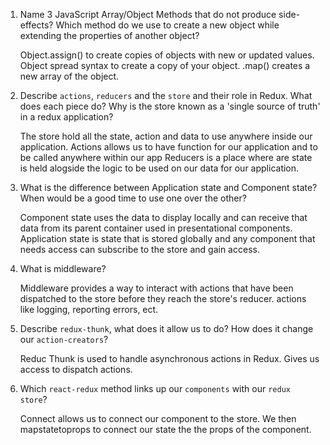1.  Name 3 JavaScript Array/Object Methods that do not produce side-effects? Which method do we use to create a new object while extending the properties of another object?

    Object.assign()  to create copies of objects with new or updated values.
Object spread syntax to create a copy of your object.
.map() creates a new array of the object.

1.  Describe `actions`, `reducers` and the `store` and their role in Redux. What does each piece do? Why is the store known as a 'single source of truth' in a redux application?

    The store hold all the state, action and data to use anywhere inside our application.
Actions allows us to have function for our application and to be called anywhere within our app
Reducers is a place where are state is held alogside the logic to be used on our data for our application.

1.  What is the difference between Application state and Component state? When would be a good time to use one over the other?

    Component state uses the data to display locally and can receive that data from its parent container used in presentational components.
Application state is state that is stored globally and any component that needs access can subscribe to the store and gain access.

1.  What is middleware?

    Middleware provides a way to interact with actions that have been dispatched to the store before they reach the store's reducer. actions like logging,  reporting errors, ect.

1.  Describe `redux-thunk`, what does it allow us to do? How does it change our `action-creators`?

    Reduc Thunk is used to handle asynchronous actions in Redux. Gives us access to dispatch actions. 

1.  Which `react-redux` method links up our `components` with our `redux store`?

    Connect allows us to connect our component to the store.
We then mapstatetoprops to connect our state the the props of the component.

